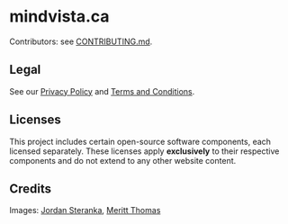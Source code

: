 # mindvista.ca

Contributors: see [CONTRIBUTING.md](CONTRIBUTING.md).

## Legal

See our [Privacy Policy](https://mindvista.ca/privacy-policy) and [Terms and Conditions](https://mindvista.ca/terms-and-conditions).

## Licenses

This project includes certain open-source software components, each licensed separately. These licenses apply **exclusively** to their respective components and do not extend to any other website content.

## Credits

Images: [Jordan Steranka](https://jordansteranka.com/), [Meritt Thomas](https://meritt.me/)
